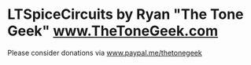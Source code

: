 # LTSpiceCircuits by Ryan "The Tone Geek" www.TheToneGeek.com


Please consider donations via www.paypal.me/thetonegeek
